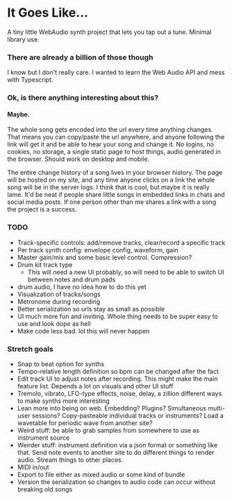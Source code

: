 # It Goes Like...

A tiny little WebAudio synth project that lets you tap out a tune. Minimal library use.

### There are already a billion of those though

I know but I don't really care. I wanted to learn the Web Audio API and mess with Typescript.

### Ok, is there anything interesting about this?

#### Maybe.

The whole song gets encoded into the url every time anything changes. That means you can copy/paste the url anywhere, and anyone following the link will get it and be able to hear your song and change it. No logins, no cookies, no storage, a single static page to host things, audio generated in the browser. Should work on desktop and mobile.

The entire change history of a song lives in your browser history. The page will be hosted on my site, and any time anyone clicks on a link the whole song will be in the server logs. I think that is cool, but maybe it is really lame. It'd be neat if people share little songs in embedded links in chats and social media posts. If one person other than me shares a link with a song the project is a success.

### TODO
* Track-specific controls: add/remove tracks, clear/record a specific track
* Per track synth config: envelope config, waveform, gain
* Master gain/mix and some basic level control. Compression?
* Drum kit track type
    * This will need a new UI probably, so will need to be able to switch UI between notes and drum pads
* drum audio, I have no idea how to do this yet 
* Visualization of tracks/songs
* Metronome during recording
* Better serialization so urls stay as small as possible
* UI much more fun and inviting. Whole thing needs to be super easy to use and look dope as hell
* Make code less bad. lol this will never happen

### Stretch goals
* Snap to beat option for synths
* Tempo-relative length definition so bpm can be changed after the fact
* Edit track UI to adjust notes after recording. This might make the main feature list. Depends a lot on visuals and other UI stuff
* Tremolo, vibrato, LFO-type effects, noise, delay, a zillion different ways to make synths more interesting
* Lean more into being on web. Embedding? Plugins? Simultaneous multi-user sessions? Copy-pasteable individual tracks or instruments? Load a wavetable for periodic wave from another site?
* Weird stuff: be able to grab samples from somewhere to use as instrument source
* Weirder stuff: instrument definition via a json format or something like that. Send note events to another site to do different things to render audio. Stream things to other places. 
* MIDI in/out
* Export to file either as mixed audio or some kind of bundle
* Version the serialization so changes to audio code can occur without breaking old songs